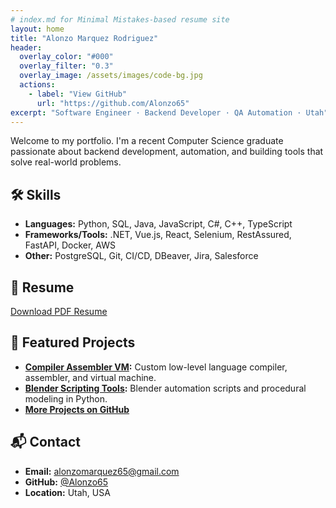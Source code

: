 ```yaml
---
# index.md for Minimal Mistakes-based resume site
layout: home
title: "Alonzo Marquez Rodriguez"
header:
  overlay_color: "#000"
  overlay_filter: "0.3"
  overlay_image: /assets/images/code-bg.jpg
  actions:
    - label: "View GitHub"
      url: "https://github.com/Alonzo65"
excerpt: "Software Engineer · Backend Developer · QA Automation · Utah"
---
```


Welcome to my portfolio. I'm a recent Computer Science graduate passionate about backend development, automation, and building tools that solve real-world problems.

## 🛠️ Skills
- **Languages:** Python, SQL, Java, JavaScript, C#, C++, TypeScript
- **Frameworks/Tools:** .NET, Vue.js, React, Selenium, RestAssured, FastAPI, Docker, AWS
- **Other:** PostgreSQL, Git, CI/CD, DBeaver, Jira, Salesforce

## 📄 Resume
[Download PDF Resume](/resume.pdf)

## 🚀 Featured Projects
- **[Compiler Assembler VM](https://github.com/Alonzo65/Compiler-Assem-Virtual-Machine):** Custom low-level language compiler, assembler, and virtual machine.
- **[Blender Scripting Tools](https://github.com/Alonzo65):** Blender automation scripts and procedural modeling in Python.
- **[More Projects on GitHub](https://github.com/Alonzo65)**

## 📬 Contact
- **Email:** [alonzomarquez65@gmail.com](mailto:alonzomarquez65@gmail.com)
- **GitHub:** [@Alonzo65](https://github.com/Alonzo65)
- **Location:** Utah, USA
